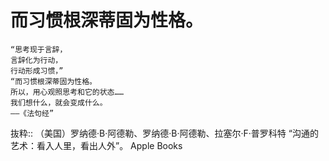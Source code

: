 # 而习惯根深蒂固为性格。

```
“思考现于言辞，
言辞化为行动，
行动形成习惯，”
“而习惯根深蒂固为性格。
所以，用心观照思考和它的状态……
我们想什么，就会变成什么。
——《法句经”
```
抜粋:: （美国）罗纳德·B·阿德勒、罗纳德·B·阿德勒、拉塞尔·F·普罗科特  “沟通的艺术：看入人里，看出人外”。 Apple Books  
